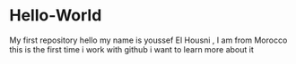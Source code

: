 # Hello-World
My first repository
hello my name is youssef El Housni , I am from Morocco this is the first time i work with github i want to learn more about it   
